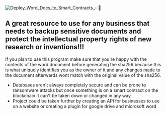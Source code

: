 ![Deploy_Word_Docs_to_Smart_Contracts_- 📑](https://github.com/Smithy0151/sha256-Word-doc-Converter/assets/115808415/a4209b90-8b0d-4608-b307-d117240c1d33)
## A great resource to use for any business that needs to backup sensitive documents and protect the intellectual property rights of new research or inventions!!!

If you plan to use this program make sure that you're happy with the contents of the word document before generating the sha256 because this is what uniquely identifies you as the owner of it and any changes made to the document afterwards wont match with the original value of the sha256.

* Databases aren't always completely secure and can be prone to ransomware attacks but once something is on a smart contract on the blockchain it can't be taken down or changed in any way
* Project could be taken further by creating an API for businesses to use on a website or creating a plugin for google drive and microsoft word
